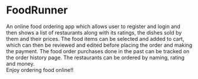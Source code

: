 # FoodRunner
An online food ordering app which allows user to register and login and then shows a list of restaurants along with its ratings, the dishes sold by them and their prices. The food items can be selected and added to cart, which can then be reviewed and edited before placing the order and making the payment. The food order purchases done in the past can be tracked on the order history page. The restaurants can be ordered by naming, rating and money.  
Enjoy ordering food online!!

